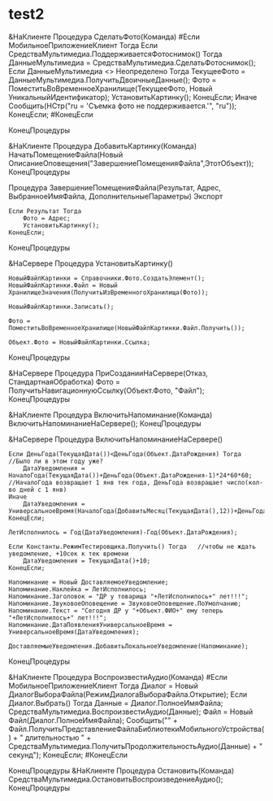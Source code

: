 # test2



&НаКлиенте
Процедура СделатьФото(Команда)
	#Если МобильноеПриложениеКлиент Тогда
		Если СредстваМультимедиа.ПоддерживаетсяФотоснимок() Тогда
			ДанныеМультимедиа = СредстваМультимедиа.СделатьФотоснимок();
			Если ДанныеМультимедиа <> Неопределено Тогда
				ТекущееФото = ДанныеМультимедиа.ПолучитьДвоичныеДанные();
				Фото = ПоместитьВоВременноеХранилище(ТекущееФото, Новый УникальныйИдентификатор);
				УстановитьКартинку();
			КонецЕсли;
		Иначе    
			Сообщить(НСтр("ru = 'Съемка фото не поддерживается.'", "ru"));
		КонецЕсли; 
	#КонецЕсли
	
КонецПроцедуры

&НаКлиенте
Процедура ДобавитьКартинку(Команда)
	НачатьПомещениеФайла(Новый ОписаниеОповещения("ЗавершениеПомещенияФайла",ЭтотОбъект));
КонецПроцедуры

Процедура ЗавершениеПомещенияФайла(Результат, Адрес, ВыбранноеИмяФайла, ДополнительныеПараметры) Экспорт 
	
	Если Результат Тогда
		Фото = Адрес;
		УстановитьКартинку();
	КонецЕсли;
	
КонецПроцедуры

&НаСервере
Процедура УстановитьКартинку()

	НовыйФайлКартинки = Справочники.Фото.СоздатьЭлемент();
	НовыйФайлКартинки.Файл = Новый ХранилищеЗначения(ПолучитьИзВременногоХранилища(Фото));
	
	НовыйФайлКартинки.Записать();
	
	Фото = ПоместитьВоВременноеХранилище(НовыйФайлКартинки.Файл.Получить());
	
	Объект.Фото = НовыйФайлКартинки.Ссылка;
	
КонецПроцедуры

&НаСервере
Процедура ПриСозданииНаСервере(Отказ, СтандартнаяОбработка)
		Фото = ПолучитьНавигационнуюСсылку(Объект.Фото, "Файл");
КонецПроцедуры
 
&НаКлиенте
Процедура ВключитьНапоминание(Команда)
	ВключитьНапоминаниеНаСервере();
КонецПроцедуры


&НаСервере
Процедура ВключитьНапоминаниеНаСервере()
	
	Если ДеньГода(ТекущаяДата())<ДеньГода(Объект.ДатаРождения) Тогда        //Было ли в этом году уже?
		ДатаУведомления = НачалоГода(ТекущаяДата())+ДеньГода(Объект.ДатаРождения-1)*24*60*60;    //НачалоГода возвращает 1 янв тек года, ДеньГода возвращает число(кол-во дней с 1 янв)
	Иначе 
		ДатаУведомления = УниверсальноеВремя(НачалоГода(ДобавитьМесяц(ТекущаяДата(),12))+ДеньГода(Объект.ДатаРождения-1)*24*60*60);
	КонецЕсли;
	
	ЛетИсполнилось = Год(ДатаУведомления)-Год(Объект.ДатаРождения);
	
	Если Константы.РежимТестировщика.Получить() Тогда   //чтобы не ждать уведомление, +10сек к тек времени
		ДатаУведомления = ТекущаяДата()+10;
	КонецЕсли;
	
	Напоминание = Новый ДоставляемоеУведомление;
	Напоминание.Наклейка = ЛетИсполнилось;
	Напоминание.Заголовок = "ДР у товарища "+ЛетИсполнилось+" лет!!!"; 
	Напоминание.ЗвуковоеОповещение = ЗвуковоеОповещение.ПоУмолчанию;
	Напоминание.Текст = "Сегодня ДР у "+Объект.ФИО+" ему теперь "+ЛетИсполнилось+" лет!!!";
	Напоминание.ДатаПоявленияУниверсальноеВремя = УниверсальноеВремя(ДатаУведомления);
		
	ДоставляемыеУведомления.ДобавитьЛокальноеУведомление(Напоминание);
КонецПроцедуры



&НаКлиенте
Процедура ВоспроизвестиАудио(Команда)
	#Если МобильноеПриложениеКлиент Тогда
		Диалог = Новый ДиалогВыбораФайла(РежимДиалогаВыбораФайла.Открытие);
		Если Диалог.Выбрать() Тогда
			Данные = Диалог.ПолноеИмяФайла;
			СредстваМультимедиа.ВоспроизвестиАудио(Данные);
			Файл = Новый Файл(Диалог.ПолноеИмяФайла);
			Сообщить("" + Файл.ПолучитьПредставлениеФайлаБиблиотекиМобильногоУстройства() + " длительностью " + СредстваМультимедиа.ПолучитьПродолжительностьАудио(Данные) + " секунд");
		КонецЕсли;
	#КонецЕсли
	
КонецПроцедуры
&НаКлиенте
Процедура Остановить(Команда)
	СредстваМультимедиа.ОстановитьВоспроизведениеАудио();
КонецПроцедуры
